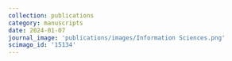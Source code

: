 ```yaml
---
collection: publications
category: manuscripts
date: 2024-01-07
journal_image: 'publications/images/Information Sciences.png'
scimago_id: '15134'
---
```

